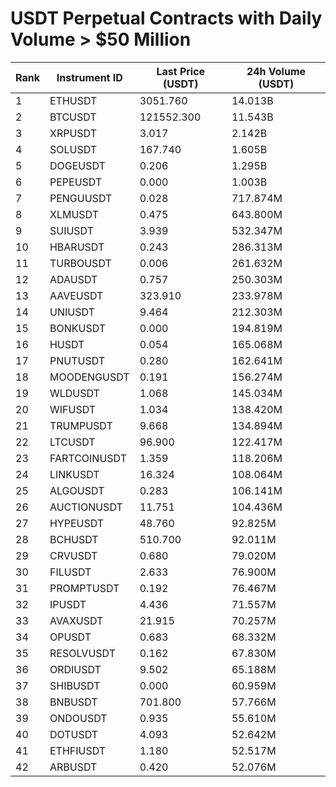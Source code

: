 # USDT Perpetual Contracts with Daily Volume > $50 Million

| Rank | Instrument ID | Last Price (USDT) | 24h Volume (USDT) |
|------|---------------|-------------------|-------------------|
| 1 | ETHUSDT | 3051.760 | 14.013B |
| 2 | BTCUSDT | 121552.300 | 11.543B |
| 3 | XRPUSDT | 3.017 | 2.142B |
| 4 | SOLUSDT | 167.740 | 1.605B |
| 5 | DOGEUSDT | 0.206 | 1.295B |
| 6 | PEPEUSDT | 0.000 | 1.003B |
| 7 | PENGUUSDT | 0.028 | 717.874M |
| 8 | XLMUSDT | 0.475 | 643.800M |
| 9 | SUIUSDT | 3.939 | 532.347M |
| 10 | HBARUSDT | 0.243 | 286.313M |
| 11 | TURBOUSDT | 0.006 | 261.632M |
| 12 | ADAUSDT | 0.757 | 250.303M |
| 13 | AAVEUSDT | 323.910 | 233.978M |
| 14 | UNIUSDT | 9.464 | 212.303M |
| 15 | BONKUSDT | 0.000 | 194.819M |
| 16 | HUSDT | 0.054 | 165.068M |
| 17 | PNUTUSDT | 0.280 | 162.641M |
| 18 | MOODENGUSDT | 0.191 | 156.274M |
| 19 | WLDUSDT | 1.068 | 145.034M |
| 20 | WIFUSDT | 1.034 | 138.420M |
| 21 | TRUMPUSDT | 9.668 | 134.894M |
| 22 | LTCUSDT | 96.900 | 122.417M |
| 23 | FARTCOINUSDT | 1.359 | 118.206M |
| 24 | LINKUSDT | 16.324 | 108.064M |
| 25 | ALGOUSDT | 0.283 | 106.141M |
| 26 | AUCTIONUSDT | 11.751 | 104.436M |
| 27 | HYPEUSDT | 48.760 | 92.825M |
| 28 | BCHUSDT | 510.700 | 92.011M |
| 29 | CRVUSDT | 0.680 | 79.020M |
| 30 | FILUSDT | 2.633 | 76.900M |
| 31 | PROMPTUSDT | 0.192 | 76.467M |
| 32 | IPUSDT | 4.436 | 71.557M |
| 33 | AVAXUSDT | 21.915 | 70.257M |
| 34 | OPUSDT | 0.683 | 68.332M |
| 35 | RESOLVUSDT | 0.162 | 67.830M |
| 36 | ORDIUSDT | 9.502 | 65.188M |
| 37 | SHIBUSDT | 0.000 | 60.959M |
| 38 | BNBUSDT | 701.800 | 57.766M |
| 39 | ONDOUSDT | 0.935 | 55.610M |
| 40 | DOTUSDT | 4.093 | 52.642M |
| 41 | ETHFIUSDT | 1.180 | 52.517M |
| 42 | ARBUSDT | 0.420 | 52.076M |
